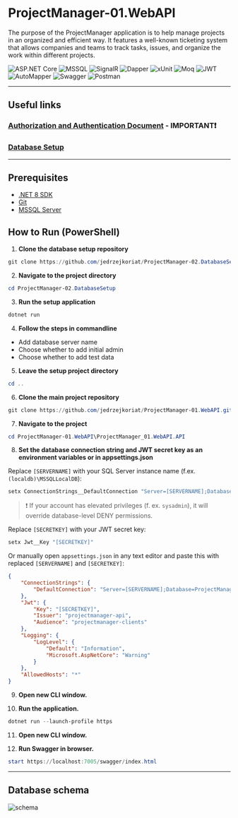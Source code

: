 # ProjectManager-01.WebAPI

The purpose of the ProjectManager application is to help manage projects in an organized and efficient way. It features a well-known ticketing system that allows companies and teams to track tasks, issues, and organize the work within different projects.

![ASP.NET Core](https://img.shields.io/badge/ASP.NET_Core-5C2D91?style=for-the-badge&logo=dotnet&logoColor=white)
![MSSQL](https://img.shields.io/badge/MSSQL-CC2927?style=for-the-badge&logo=microsoftsqlserver&logoColor=white)
![SignalR](https://img.shields.io/badge/SignalR-512BD4?style=for-the-badge&logo=signalr&logoColor=white)
![Dapper](https://img.shields.io/badge/Dapper-0082C9?style=for-the-badge&logoColor=white)
![xUnit](https://img.shields.io/badge/xUnit-5C2D91?style=for-the-badge&logo=xunit&logoColor=white)
![Moq](https://img.shields.io/badge/Moq-8A2BE2?style=for-the-badge&logoColor=white)
![JWT](https://img.shields.io/badge/JWT-000000?style=for-the-badge&logo=jsonwebtokens&logoColor=white)
![AutoMapper](https://img.shields.io/badge/AutoMapper-DD0031?style=for-the-badge&logoColor=white)
![Swagger](https://img.shields.io/badge/Swagger-5AE1FF?style=for-the-badge&logo=swagger&logoColor=white)
![Postman](https://img.shields.io/badge/Postman-FF6C37?style=for-the-badge&logo=postman&logoColor=white)

---

## Useful links

### [Authorization and Authentication Document](https://github.com/jedrzejkoriat/ProjectManager-01.WebAPI/blob/main/AUTHDOC.md) - IMPORTANT❗
### [Database Setup](https://github.com/jedrzejkoriat/ProjectManager-02.DatabaseSetup)

---

## Prerequisites

- [.NET 8 SDK](https://dotnet.microsoft.com/en-us/download)
- [Git](https://git-scm.com/)
- [MSSQL Server](https://www.microsoft.com/en-us/sql-server/sql-server-downloads)

## How to Run (PowerShell)

1. **Clone the database setup repository**

```powershell
git clone https://github.com/jedrzejkoriat/ProjectManager-02.DatabaseSetup.git
```

2. **Navigate to the project directory**

```powershell
cd ProjectManager-02.DatabaseSetup
```

3. **Run the setup application**

```powershell
dotnet run
```

4. **Follow the steps in commandline**

- Add database server name
- Choose whether to add initial admin
- Choose whether to add test data

5. **Leave the setup project directory**

```powershell
cd ..
```

6. **Clone the main project repository**

```powershell
git clone https://github.com/jedrzejkoriat/ProjectManager-01.WebAPI.git
```

7. **Navigate to the project**

```powershell
cd ProjectManager-01.WebAPI\ProjectManager_01.WebAPI.API
```

8. **Set the database connection string and JWT secret key as an environment variables or in appsettings.json**

Replace `[SERVERNAME]` with your SQL Server instance name (f.ex. `(localdb)\MSSQLLocalDB`):

```powershell
setx ConnectionStrings__DefaultConnection "Server=[SERVERNAME];Database=ProjectManagerDB;Trusted_Connection=True;MultipleActiveResultSets=true;Encrypt=True"
```

> ❗ If your account has elevated privileges (f. ex. `sysadmin`), it will override database-level DENY permissions.

Replace `[SECRETKEY]` with your JWT secret key:

```powershell
setx Jwt__Key "[SECRETKEY]"
```

Or manually open `appsettings.json` in any text editor and paste this with replaced `[SERVERNAME]` and `[SECRETKEY]`:

```json
{
    "ConnectionStrings": {
        "DefaultConnection": "Server=[SERVERNAME];Database=ProjectManagerDB;Trusted_Connection=True;MultipleActiveResultSets=true;Encrypt=True"
    },
    "Jwt": {
        "Key": "[SECRETKEY]",
        "Issuer": "projectmanager-api",
        "Audience": "projectmanager-clients"
    },
    "Logging": {
        "LogLevel": {
            "Default": "Information",
            "Microsoft.AspNetCore": "Warning"
        }
    },
    "AllowedHosts": "*"
}

```

9. **Open new CLI window.**

10. **Run the application.**

```powershell
dotnet run --launch-profile https
```

11. **Open new CLI window.**

12. **Run Swagger in browser.**

```powershell
start https://localhost:7005/swagger/index.html
```

---

## Database schema

![schema](https://github.com/user-attachments/assets/96a664f6-3101-4c68-b474-cbb311a466ac)
